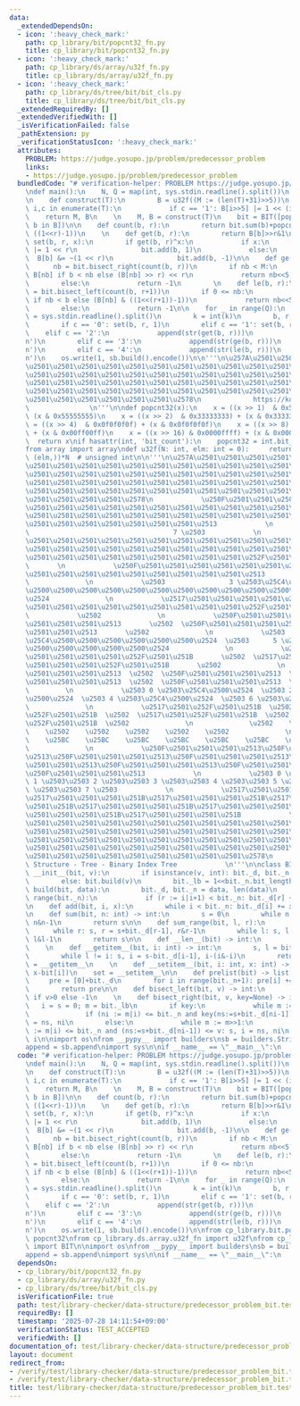```yaml
---
data:
  _extendedDependsOn:
  - icon: ':heavy_check_mark:'
    path: cp_library/bit/popcnt32_fn.py
    title: cp_library/bit/popcnt32_fn.py
  - icon: ':heavy_check_mark:'
    path: cp_library/ds/array/u32f_fn.py
    title: cp_library/ds/array/u32f_fn.py
  - icon: ':heavy_check_mark:'
    path: cp_library/ds/tree/bit/bit_cls.py
    title: cp_library/ds/tree/bit/bit_cls.py
  _extendedRequiredBy: []
  _extendedVerifiedWith: []
  _isVerificationFailed: false
  _pathExtension: py
  _verificationStatusIcon: ':heavy_check_mark:'
  attributes:
    PROBLEM: https://judge.yosupo.jp/problem/predecessor_problem
    links:
    - https://judge.yosupo.jp/problem/predecessor_problem
  bundledCode: "# verification-helper: PROBLEM https://judge.yosupo.jp/problem/predecessor_problem\n\
    \ndef main():\n    N, Q = map(int, sys.stdin.readline().split())\n    T = sys.stdin.readline()\n\
    \n    def construct(T):\n        B = u32f((M := (len(T)+31)>>5))\n        for\
    \ i,c in enumerate(T):\n            if c == '1': B[i>>5] |= 1 << (i&31)\n    \
    \    return M, B\n    \n    M, B = construct(T)\n    bit = BIT([popcnt32(b) for\
    \ b in B])\n\n    def count(b, r):\n        return bit.sum(b)+popcnt32(B[b] &\
    \ ((1<<r)-1))\n    \n    def get(b, r):\n        return B[b]>>r&1\n    \n    def\
    \ set(b, r, x):\n        if get(b, r)^x:\n            if x:\n                B[b]\
    \ |= 1 << r\n                bit.add(b, 1)\n            else:\n              \
    \  B[b] &= ~(1 << r)\n                bit.add(b, -1)\n\n    def ge(b, r):\n  \
    \      nb = bit.bisect_right(count(b, r))\n        if nb < M:\n            m =\
    \ B[nb] if b < nb else (B[nb] >> r) << r\n            return nb<<5|(m & -m).bit_length()-1\n\
    \        else:\n            return -1\n        \n    def le(b, r):\n        nb\
    \ = bit.bisect_left(count(b, r+1))\n        if 0 <= nb:\n            m = B[nb]\
    \ if nb < b else (B[nb] & ((1<<(r+1))-1))\n            return nb<<5|m.bit_length()-1\n\
    \        else:\n            return -1\n\n    for _ in range(Q):\n        c, k\
    \ = sys.stdin.readline().split()\n        k = int(k)\n        b, r = k>>5, k&31\n\
    \        if c == '0': set(b, r, 1)\n        elif c == '1': set(b, r, 0)\n    \
    \    elif c == '2':\n            append(str(get(b, r)))\n            append('\\\
    n')\n        elif c == '3':\n            append(str(ge(b, r)))\n            append('\\\
    n')\n        elif c == '4':\n            append(str(le(b, r)))\n            append('\\\
    n')\n    os.write(1, sb.build().encode())\n\n'''\n\u257A\u2501\u2501\u2501\u2501\
    \u2501\u2501\u2501\u2501\u2501\u2501\u2501\u2501\u2501\u2501\u2501\u2501\u2501\
    \u2501\u2501\u2501\u2501\u2501\u2501\u2501\u2501\u2501\u2501\u2501\u2501\u2501\
    \u2501\u2501\u2501\u2501\u2501\u2501\u2501\u2501\u2501\u2501\u2501\u2501\u2501\
    \u2501\u2501\u2501\u2501\u2501\u2501\u2501\u2501\u2501\u2501\u2501\u2501\u2501\
    \u2501\u2501\u2501\u2501\u2501\u2501\u2578\n             https://kobejean.github.io/cp-library\
    \               \n'''\n\ndef popcnt32(x):\n    x = ((x >> 1)  & 0x55555555) +\
    \ (x & 0x55555555)\n    x = ((x >> 2)  & 0x33333333) + (x & 0x33333333)\n    x\
    \ = ((x >> 4)  & 0x0f0f0f0f) + (x & 0x0f0f0f0f)\n    x = ((x >> 8)  & 0x00ff00ff)\
    \ + (x & 0x00ff00ff)\n    x = ((x >> 16) & 0x0000ffff) + (x & 0x0000ffff)\n  \
    \  return x\nif hasattr(int, 'bit_count'):\n    popcnt32 = int.bit_count\n\n\n\
    from array import array\ndef u32f(N: int, elm: int = 0):     return array('I',\
    \ (elm,))*N  # unsigned int\n\n'''\n\u257A\u2501\u2501\u2501\u2501\u2501\u2501\
    \u2501\u2501\u2501\u2501\u2501\u2501\u2501\u2501\u2501\u2501\u2501\u2501\u2501\
    \u2501\u2501\u2501\u2501\u2501\u2501\u2501\u2501\u2501\u2501\u2501\u2501\u2501\
    \u2501\u2501\u2501\u2501\u2501\u2501\u2501\u2501\u2501\u2501\u2501\u2501\u2501\
    \u2501\u2501\u2501\u2501\u2501\u2501\u2501\u2501\u2501\u2501\u2501\u2501\u2501\
    \u2501\u2501\u2501\u2501\u2578\n            \u250F\u2501\u2501\u2501\u2501\u2501\
    \u2501\u2501\u2501\u2501\u2501\u2501\u2501\u2501\u2501\u2501\u2501\u2501\u2501\
    \u2501\u2501\u2501\u2501\u2501\u2501\u2501\u2501\u2501\u2501\u2501\u2501\u2501\
    \u2501\u2501\u2501\u2501\u2501\u2501\u2501\u2513            \n            \u2503\
    \                                    7 \u2503            \n            \u2517\u2501\
    \u2501\u2501\u2501\u2501\u2501\u2501\u2501\u2501\u2501\u2501\u2501\u2501\u2501\
    \u2501\u2501\u2501\u2501\u2501\u2501\u2501\u2501\u2501\u2501\u2501\u2501\u2501\
    \u2501\u2501\u2501\u2501\u2501\u2501\u2501\u2501\u2501\u252F\u2501\u251B     \
    \       \n            \u250F\u2501\u2501\u2501\u2501\u2501\u2501\u2501\u2501\u2501\
    \u2501\u2501\u2501\u2501\u2501\u2501\u2501\u2501\u2501\u2513                 \u2502\
    \              \n            \u2503                3 \u2503\u25C4\u2500\u2500\u2500\
    \u2500\u2500\u2500\u2500\u2500\u2500\u2500\u2500\u2500\u2500\u2500\u2500\u2500\
    \u2524              \n            \u2517\u2501\u2501\u2501\u2501\u2501\u2501\u2501\
    \u2501\u2501\u2501\u2501\u2501\u2501\u2501\u2501\u2501\u252F\u2501\u251B     \
    \            \u2502              \n            \u250F\u2501\u2501\u2501\u2501\u2501\
    \u2501\u2501\u2501\u2513       \u2502  \u250F\u2501\u2501\u2501\u2501\u2501\u2501\
    \u2501\u2501\u2513       \u2502              \n            \u2503      1 \u2503\
    \u25C4\u2500\u2500\u2500\u2500\u2500\u2500\u2524  \u2503      5 \u2503\u25C4\u2500\
    \u2500\u2500\u2500\u2500\u2500\u2524              \n            \u2517\u2501\u2501\
    \u2501\u2501\u2501\u2501\u252F\u2501\u251B       \u2502  \u2517\u2501\u2501\u2501\
    \u2501\u2501\u2501\u252F\u2501\u251B       \u2502              \n            \u250F\
    \u2501\u2501\u2501\u2513  \u2502  \u250F\u2501\u2501\u2501\u2513  \u2502  \u250F\
    \u2501\u2501\u2501\u2513  \u2502  \u250F\u2501\u2501\u2501\u2513  \u2502     \
    \         \n            \u2503 0 \u2503\u25C4\u2500\u2524  \u2503 2 \u2503\u25C4\
    \u2500\u2524  \u2503 4 \u2503\u25C4\u2500\u2524  \u2503 6 \u2503\u25C4\u2500\u2524\
    \              \n            \u2517\u2501\u252F\u2501\u251B  \u2502  \u2517\u2501\
    \u252F\u2501\u251B  \u2502  \u2517\u2501\u252F\u2501\u251B  \u2502  \u2517\u2501\
    \u252F\u2501\u251B  \u2502              \n              \u2502    \u2502    \u2502\
    \    \u2502    \u2502    \u2502    \u2502    \u2502              \n          \
    \    \u25BC    \u25BC    \u25BC    \u25BC    \u25BC    \u25BC    \u25BC    \u25BC\
    \              \n            \u250F\u2501\u2501\u2501\u2513\u250F\u2501\u2501\u2501\
    \u2513\u250F\u2501\u2501\u2501\u2513\u250F\u2501\u2501\u2501\u2513\u250F\u2501\
    \u2501\u2501\u2513\u250F\u2501\u2501\u2501\u2513\u250F\u2501\u2501\u2501\u2513\
    \u250F\u2501\u2501\u2501\u2513            \n            \u2503 0 \u2503\u2503\
    \ 1 \u2503\u2503 2 \u2503\u2503 3 \u2503\u2503 4 \u2503\u2503 5 \u2503\u2503 6\
    \ \u2503\u2503 7 \u2503            \n            \u2517\u2501\u2501\u2501\u251B\
    \u2517\u2501\u2501\u2501\u251B\u2517\u2501\u2501\u2501\u251B\u2517\u2501\u2501\
    \u2501\u251B\u2517\u2501\u2501\u2501\u251B\u2517\u2501\u2501\u2501\u251B\u2517\
    \u2501\u2501\u2501\u251B\u2517\u2501\u2501\u2501\u251B            \n\u257A\u2501\
    \u2501\u2501\u2501\u2501\u2501\u2501\u2501\u2501\u2501\u2501\u2501\u2501\u2501\
    \u2501\u2501\u2501\u2501\u2501\u2501\u2501\u2501\u2501\u2501\u2501\u2501\u2501\
    \u2501\u2501\u2501\u2501\u2501\u2501\u2501\u2501\u2501\u2501\u2501\u2501\u2501\
    \u2501\u2501\u2501\u2501\u2501\u2501\u2501\u2501\u2501\u2501\u2501\u2501\u2501\
    \u2501\u2501\u2501\u2501\u2501\u2501\u2501\u2501\u2501\u2578\n           Data\
    \ Structure - Tree - Binary Index Tree            \n'''\n\nclass BIT:\n    def\
    \ __init__(bit, v):\n        if isinstance(v, int): bit._d, bit._n = [0]*v, v\n\
    \        else: bit.build(v)\n        bit._lb = 1<<bit._n.bit_length()\n\n    def\
    \ build(bit, data):\n        bit._d, bit._n = data, len(data)\n        for i in\
    \ range(bit._n):\n            if (r := i|i+1) < bit._n: bit._d[r] += bit._d[i]\n\
    \n    def add(bit, i, x):\n        while i < bit._n: bit._d[i] += x; i |= i+1\n\
    \n    def sum(bit, n: int) -> int:\n        s = 0\n        while n: s, n = s+bit._d[n-1],\
    \ n&n-1\n        return s\n\n    def sum_range(bit, l, r):\n        s = 0\n  \
    \      while r: s, r = s+bit._d[r-1], r&r-1\n        while l: s, l = s-bit._d[l-1],\
    \ l&l-1\n        return s\n\n    def __len__(bit) -> int:\n        return bit._n\n\
    \    \n    def __getitem__(bit, i: int) -> int:\n        s, l = bit._d[i], i&(i+1)\n\
    \        while l != i: s, i = s-bit._d[i-1], i-(i&-i)\n        return s\n    get\
    \ = __getitem__\n    \n    def __setitem__(bit, i: int, x: int) -> None: bit.add(i,\
    \ x-bit[i])\n    set = __setitem__\n\n    def prelist(bit) -> list[int]:\n   \
    \     pre = [0]+bit._d\n        for i in range(bit._n+1): pre[i] += pre[i&i-1]\n\
    \        return pre\n\n    def bisect_left(bit, v) -> int:\n        return bit.bisect_right(v-1)\
    \ if v>0 else -1\n    \n    def bisect_right(bit, v, key=None) -> int:\n     \
    \   i = s = 0; m = bit._lb\n        if key:\n            while m := m>>1:\n  \
    \              if (ni := m|i) <= bit._n and key(ns:=s+bit._d[ni-1]) <= v: s, i\
    \ = ns, ni\n        else:\n            while m := m>>1:\n                if (ni\
    \ := m|i) <= bit._n and (ns:=s+bit._d[ni-1]) <= v: s, i = ns, ni\n        return\
    \ i\n\nimport os\nfrom __pypy__ import builders\nsb = builders.StringBuilder()\n\
    append = sb.append\nimport sys\n\nif __name__ == \"__main__\":\n    main()\n"
  code: "# verification-helper: PROBLEM https://judge.yosupo.jp/problem/predecessor_problem\n\
    \ndef main():\n    N, Q = map(int, sys.stdin.readline().split())\n    T = sys.stdin.readline()\n\
    \n    def construct(T):\n        B = u32f((M := (len(T)+31)>>5))\n        for\
    \ i,c in enumerate(T):\n            if c == '1': B[i>>5] |= 1 << (i&31)\n    \
    \    return M, B\n    \n    M, B = construct(T)\n    bit = BIT([popcnt32(b) for\
    \ b in B])\n\n    def count(b, r):\n        return bit.sum(b)+popcnt32(B[b] &\
    \ ((1<<r)-1))\n    \n    def get(b, r):\n        return B[b]>>r&1\n    \n    def\
    \ set(b, r, x):\n        if get(b, r)^x:\n            if x:\n                B[b]\
    \ |= 1 << r\n                bit.add(b, 1)\n            else:\n              \
    \  B[b] &= ~(1 << r)\n                bit.add(b, -1)\n\n    def ge(b, r):\n  \
    \      nb = bit.bisect_right(count(b, r))\n        if nb < M:\n            m =\
    \ B[nb] if b < nb else (B[nb] >> r) << r\n            return nb<<5|(m & -m).bit_length()-1\n\
    \        else:\n            return -1\n        \n    def le(b, r):\n        nb\
    \ = bit.bisect_left(count(b, r+1))\n        if 0 <= nb:\n            m = B[nb]\
    \ if nb < b else (B[nb] & ((1<<(r+1))-1))\n            return nb<<5|m.bit_length()-1\n\
    \        else:\n            return -1\n\n    for _ in range(Q):\n        c, k\
    \ = sys.stdin.readline().split()\n        k = int(k)\n        b, r = k>>5, k&31\n\
    \        if c == '0': set(b, r, 1)\n        elif c == '1': set(b, r, 0)\n    \
    \    elif c == '2':\n            append(str(get(b, r)))\n            append('\\\
    n')\n        elif c == '3':\n            append(str(ge(b, r)))\n            append('\\\
    n')\n        elif c == '4':\n            append(str(le(b, r)))\n            append('\\\
    n')\n    os.write(1, sb.build().encode())\n\nfrom cp_library.bit.popcnt32_fn import\
    \ popcnt32\nfrom cp_library.ds.array.u32f_fn import u32f\nfrom cp_library.ds.tree.bit.bit_cls\
    \ import BIT\n\nimport os\nfrom __pypy__ import builders\nsb = builders.StringBuilder()\n\
    append = sb.append\nimport sys\n\nif __name__ == \"__main__\":\n    main()"
  dependsOn:
  - cp_library/bit/popcnt32_fn.py
  - cp_library/ds/array/u32f_fn.py
  - cp_library/ds/tree/bit/bit_cls.py
  isVerificationFile: true
  path: test/library-checker/data-structure/predecessor_problem_bit.test.py
  requiredBy: []
  timestamp: '2025-07-28 14:11:54+09:00'
  verificationStatus: TEST_ACCEPTED
  verifiedWith: []
documentation_of: test/library-checker/data-structure/predecessor_problem_bit.test.py
layout: document
redirect_from:
- /verify/test/library-checker/data-structure/predecessor_problem_bit.test.py
- /verify/test/library-checker/data-structure/predecessor_problem_bit.test.py.html
title: test/library-checker/data-structure/predecessor_problem_bit.test.py
---
```

